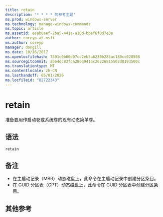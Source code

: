 ```yaml
---
title: retain
description: '* * * * 的参考主题'
ms.prod: windows-server
ms.technology: manage-windows-commands
ms.topic: article
ms.assetid: eeab0aef-2ba5-441a-a10d-bbef6f0d7e3e
author: coreyp-at-msft
ms.author: coreyp
manager: dongill
ms.date: 10/16/2017
ms.openlocfilehash: 7391c0b60d07cc2eb5a6230b283ac180cc028508
ms.sourcegitcommit: ab64dc83fca28039416c26226815502d0193500c
ms.translationtype: MT
ms.contentlocale: zh-CN
ms.lasthandoff: 05/01/2020
ms.locfileid: "82722343"
---
```

# <a name="retain"></a>retain



准备要用作启动卷或系统卷的现有动态简单卷。

## <a name="syntax"></a>语法

```
retain
```

## <a name="remarks"></a>备注

-   在主启动记录（MBR）动态磁盘上，此命令在主启动记录中创建分区条目。
-   在 GUID 分区表（GPT）动态磁盘上，此命令在 GUID 分区表中创建分区条目。

## <a name="additional-references"></a>其他参考

